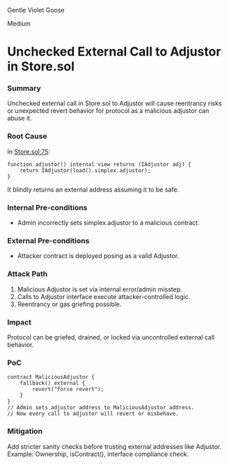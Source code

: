 Gentle Violet Goose

Medium

# Unchecked External Call to Adjustor in Store.sol

### Summary

Unchecked external call in Store.sol to Adjustor will cause reentrancy risks or unexpected revert behavior for protocol as a malicious adjustor can abuse it.

### Root Cause

In [Store.sol:75](https://github.com/sherlock-audit/2025-04-burve/blob/main/Burve/src/multi/Store.sol#L75):

```solidity
function adjustor() internal view returns (IAdjustor adj) {
    return IAdjustor(load().simplex.adjustor);
}
```
It blindly returns an external address assuming it to be safe.

### Internal Pre-conditions

- Admin incorrectly sets simplex.adjustor to a malicious contract.

### External Pre-conditions

- Attacker contract is deployed posing as a valid Adjustor.

### Attack Path

1. Malicious Adjustor is set via internal error/admin misstep.
2. Calls to Adjustor interface execute attacker-controlled logic.
3. Reentrancy or gas griefing possible.

### Impact

Protocol can be griefed, drained, or locked via uncontrolled external call behavior.

### PoC

```solidity
contract MaliciousAdjustor {
    fallback() external {
        revert("force revert");
    }
}
// Admin sets adjustor address to MaliciousAdjustor address.
// Now every call to adjustor will revert or misbehave.
```

### Mitigation

Add stricter sanity checks before trusting external addresses like Adjustor.
Example: Ownership, isContract(), interface compliance check.

